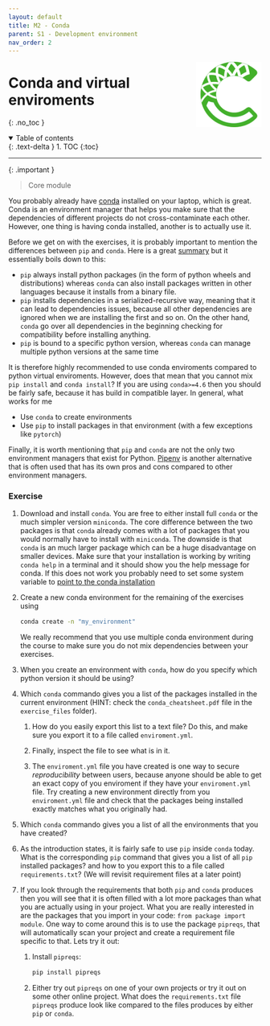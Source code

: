 ```yaml
---
layout: default
title: M2 - Conda
parent: S1 - Development environment
nav_order: 2
---
```


<img style="float: right;" src="../figures/icons/conda.png" width="130"> 

# Conda and virtual enviroments
{: .no_toc }

<details open markdown="block">
  <summary>
    Table of contents
  </summary>
  {: .text-delta }
1. TOC
{:toc}
</details>

---

{: .important }
> Core module

You probably already have [conda](https://conda.io/projects/conda/en/latest/user-guide/getting-started.html) installed 
on your laptop, which is great. Conda is an environment manager that helps you make sure that the dependencies of
different projects do not cross-contaminate each other. However, one thing is having conda installed, another is to
actually use it. 

Before we get on with the exercises, it is probably important to mention the differences between `pip` and `conda`.
Here is a great [summary](https://www.anaconda.com/blog/understanding-conda-and-pip) but it essentially boils down 
to this: 
* `pip` always install python packages (in the form of python wheels and distributions) whereas `conda` can
also install packages written in other languages because it installs from a binary file. 
* `pip` installs dependencies in a serialized-recursive way, meaning that it can lead to dependencies issues,
because all other dependencies are ignored when we are installing the first and so on. On the other hand, `conda` 
go over all dependencies in the beginning checking for compatibility before installing anything.
* `pip` is bound to a specific python version, whereas `conda` can manage multiple python versions at the same time

It is therefore highly recommended to use conda enviroments compared to python virtual enviroments. However, does that
mean that you cannot mix `pip install` and `conda install`? If you are using `conda>=4.6` then you should be fairly 
safe, because it has build in compatible layer. In general, what works for me
* Use `conda` to create environments
* Use `pip` to install packages in that environment (with a few exceptions like `pytorch`)

Finally, it is worth mentioning that `pip` and `conda` are not the only two environment managers that exist for Python.
[Pipenv](https://pypi.org/project/pipenv/) is another alternative that is often used that has its own pros and cons
compared to other environment managers.

### Exercise

1. Download and install `conda`. You are free to either install full `conda` or the much simpler version `miniconda`. 
   The core difference between the two packages is that `conda` already comes with a lot of packages that you would 
   normally have to install with `miniconda`. The downside is that `conda` is an much larger package which can be a 
   huge disadvantage on smaller devices. Make sure that your installation is working by writing `conda help` in a 
   terminal and it should show you the help message for conda. If this does not work you probably need to set some
   system variable to
   [point to the conda installation](https://stackoverflow.com/questions/44597662/conda-command-is-not-recognized-on-windows-10)

2. Create a new conda environment for the remaining of the exercises using
   ```bash
   conda create -n "my_environment"
   ``` 
   We really recommend that you use multiple conda environment during the course to make sure you do not 
   mix dependencies between your exercises.

3. When you create an environment with `conda`, how do you specify which python version it should be using?

4. Which `conda` commando gives you a list of the packages installed in the 
   current environment (HINT: check the `conda_cheatsheet.pdf` file in the `exercise_files` folder). 

   1. How do you easily export this list to a text file? Do this, and make sure you export it to
   a file called `enviroment.yml`. 
   
   2. Finally, inspect the file to see what is in it.

   3. The `enviroment.yml` file you have created is one way to secure *reproducibility* between users, because
   anyone should be able to get an exact copy of you enviroment if they have your `enviroment.yml` file. 
   Try creating a new environment directly from you `enviroment.yml` file and check that the packages being
   installed exactly matches what you originally had.

6. Which `conda` commando gives you a list of all the environments that you have created?

4. As the introduction states, it is fairly safe to use `pip` inside `conda` today.
   What is the corresponding `pip` command that gives you a list of all `pip` installed packages? 
   and how to you export this to a file called `requirements.txt`? 
   (We will revisit requirement files at a later point)

5. If you look through the requirements that both `pip` and `conda` produces then you will see that it
   is often filled with a lot more packages than what you are actually using in your project. What you are
   really interested in are the packages that you import in your code: `from package import module`. 
   One way to come around this is to use the package `pipreqs`, that will automatically scan your project 
   and create a requirement file specific to that.
   Lets try it out:

   1. Install `pipreqs`:
      ```bash
      pip install pipreqs
      ```

   2. Either try out `pipreqs` on one of your own projects or try it out on some other online project. 
      What does the `requirements.txt` file `pipreqs` produce look like compared to the files produces 
      by either `pip` or `conda`.
